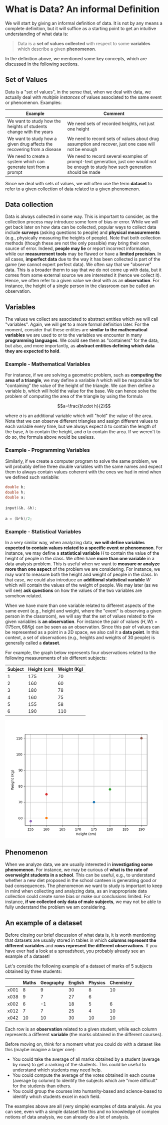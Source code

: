 # What is Data? An informal Definition
We will start by giving an informal definition of data. It is not by any means a complete definition, but it will suffice as a starting point to get an intuitive understanding of what data is:

>Data is a **set of values** **collected** with respect to some **variables** which describe a given **phenomenon**.

In the definition above, we mentioned some key concepts, which are discussed in the following sections.

## Set of Values
Data is a "set of values", in the sense that, when we deal with data, we actually deal with *multiple instances* of values associated to the same event or phenomenon. Examples:

|Example|Comment|
|-|-|
|We want to study how the heights of students change with the years| We need sets of recorded heights, not just one height|
|We want to study how a given drug affects the recovering from a disease | We need to record sets of values about drug assumption and recover, just one case will not be enough|
|We need to create a system which can generate text from a prompt | We need to record several examples of prompt-text generation, just one would not be enough to study how such generation should be made|

Since we deal with sets of values, we will often use the term **dataset** to refer to a given collection of data related to a given phenomenon.

## Data collection
Data is always collected in some way. This is important to consider, as the collection process may introduce some form of bias or error. While we will get back later on how data can be collected, popular ways to collect data include **surveys** (asking questions to people) and **physical measurements** (e.g., physically measuring the heights of people). Note that both collection methods (though these are not the only possible) may bring their own source of error. Indeed, **people may lie** or report incorrect information, while our **measurement tools** may be flawed or have a **limited precision**. In all cases, **imperfect data** due to the way it has been collected is part of the game (we cannot expert perfect data). We often say that we "observe" data. This is a broader therm to say that we do not come up with data, but it comes from some external source we are interested it (hence we collect it). Hence, we often refer to a given value we deal with as an **observation**. For instance, the height of a single person in the classroom can be called an observation.

## Variables
The values we collect are associated to abstract entities which we will call "variables". Again, we will get to a more formal definition later. For the moment, consider that these entities are **similar to the mathematical variables** we are used to or to the variables we encounter in many **programming languages**. We could see them as "containers" for the data, but also, and more importantly, as **abstract entities defining which data they are expected to hold**. 

### Example - Mathematical Variables
For instance, if we are solving a geometric problem, such as **computing the area of a triangle**, we may define a variable $h$ which will be responsible for "containing" the value of the height of the triangle. We can then define a variable $b$, which will hold the value for the base. We can hence solve the problem of computing the area of the triangle by using the formula 

$$a=\frac{b\cdot h}{2}$$

where $a$ is an additional variable which will "hold" the value of the area. Note that we can observe different triangles and assign different values to each variable every time, but we always expect $b$ to contain the length of the base, $h$ to contain the height, and $a$ to contain the area. If we weren't to do so, the formula above would be useless. 

### Example - Programming Variables
Similarly, if we create a computer program to solve the same problem, we will probably define three double variables with the same names and expect them to always contain values coherent with the ones we had in mind when we defined such variabile:

```c
double b;
double h;
double a;

input(&b, &h);

a = (b*h)/2;
```

### Example - Statistical Variables
In a very similar way, when analyzing data, **we will define variables expected to contain values related to a specific event or phenomenon**. For instance, we may define a **statistical variable** $H$ to contain the value of the height of people in the class. We often have **more than one variable** in a data analysis problem. This is useful when we want to **measure or analyze more than one aspect** of the problem we are considering. For instance, we may want to measure both the height and weight of people in the class. In that case, we could also introduce an **additional statistical variable** $W$ which will contain the values of the weight of people. We may later (as we will see) **ask questions** on how the values of the two variables are somehow related. 

When we have more than one variable related to different aspects of the same event (e.g., height and weight, where the "event" is observing a given person in the classroom), we will say that the set of values related to the given variables is **an observation**. For instance the pair of values $(H,W)=(175cm, 68Kg)$ can be seen as an observation. Since this pair of values can be represented as a point in a 2D space, we also call it a **data point**. In this context, a set of observations (e.g., heights and weights of 30 people) is generally called a **dataset**.

For example, the graph below represents four observations related to the following measurements of six different subjects:

|Subject|Height (cm)|Weight (Kg)|
|-|-|-|
|1|175|70|
|2|160|60|
|3|180|78|
|4|160|75|
|5|155|58|
|6|190|110|


![](/_static/lecture_specific/intro_data_analysis/datapoint.png)

## Phenomenon
When we analyze data, we are usually interested in **investigating some phenomenon**. For instance, we may be curious of **what is the rate of overweight students in a school**. This can be useful, e.g., to understand whether a new diet proposed in the school canteen is generating good or bad consequences. The phenomenon we want to study is important to keep in mind when collecting and analyzing data, as an inappropriate data collection could create some bias or make our conclusions limited. For instance, **if we collected only data of male subjects**, we may not be able to fully understand the problem we am considering.

## An example of a dataset
Before closing our brief discussion of what data is, it is worth mentioning that datasets are usually stored in tables in which **columns represent the different variables** and **rows represent the different observations**. If you have ever had a look at a spreadsheet, you probably already see an example of a dataset!

Let's conside the following example of a dataset of marks of $5$ subjects obtained by three students:


||Maths | Geography | English | Physics | Chemistry |
|-|-|-|-|-|-|
|x001|8|9|30|8|10|
|x038|9|7|27|6||
|x002|6|-1|18|5|6|
|x012|7|7|25|4|10|
|x042|10|10|30|10|10|

Each row is an **observation** related to a given student, while each column represents a different **variable** (the marks obtained in the different courses).

Before moving on, think for a moment what you could do with a dataset like this (maybe imagine a larger one):

* You could take the average of all marks obtained by a student (average by rows) to get a ranking of the students. This could be useful to understand which students may need help.
* You could compute the average of the votes obtained in each course (average by column) to identify the subjects which are "more difficult" for the students than others.
* You could group the courses into humanity-based and science-based to identify which students excel in each field.

The examples above are all (very simple) examples of data analysis. As you can see, even with a simple dataset like this and no knowledge of complex notions of data analysis, we can already do a lot of analysis.